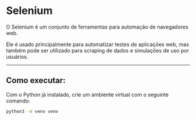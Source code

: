 # Selenium

O Selenium é um conjunto de ferramentas para automação de navegadores web.

Ele é usado principalmente para automatizar testes de aplicações web, mas também pode ser utilizado para scraping de dados e simulações de uso por usuários.

---

## Como executar:

Com o Python já instalado, crie um ambiente virtual com o seguinte comando:

```bash
python3 -m venv venv
